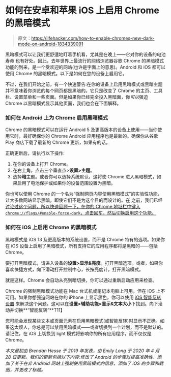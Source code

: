 # 如何在安卓和苹果 iOS 上启用 Chrome 的黑暗模式

> 原文：<https://lifehacker.com/how-to-enable-chromes-new-dark-mode-on-android-1834339091>

黑暗模式可以让我们更舒适地盯着手机看，尤其是在晚上——它对你的设备的电池寿命 也有好处。因此，去年世界上最流行的网络浏览器谷歌 Chrome 的黑暗模式功能的到来，是一个受欢迎的网站(也许是字面上的意思)。Android 和 iOS 都可以使用 Chrome 的黑暗模式。以下是如何在您的设备上启用它。



不过，在我们开始之前，有一个快速警告:在你的设备上启用黑暗模式或黑暗主题并不意味着你浏览的每个网页都是黑暗的。它只是改变了 Chrome 的主页、工具栏、设置菜单和一些页面。但是如果你已经完全投入黑暗面，你*可以*强迫 Chrome 以黑暗模式显示其他页面，我们也会在下面解释。

### **如何在 Android 上为 Chrome 启用黑暗模式**

Chrome 的黑暗模式可以在运行 Android 5 及更高版本的设备上使用——当你使用它时，最好确保你的 Chrome Android 应用程序也是最新的。确保你从谷歌 Play 商店下载了最新的 Chrome 更新，如果有的话。

正确更新后，请执行以下操作:

1.  在你的设备上打开 Chrome。
2.  在右上角，点击三个垂直点>**设置>主题**。
3.  选择**暗**主题。或者你可以选择系统默认，这将使 Chrome 进入黑暗模式，如果启用了电池保护或如果你的设备范围设置为黑暗。

你也可以使用 Chrome 的一个名为“强制网页内容使用黑暗模式”的实验性功能，让大多数网站显示黑暗，即使它们不是为这个目的而设计的。在 之前，我们已经 [讨论过这个问题，所以快速回顾一下，在你的 Chrome 地址栏中键入`chrome://flags/#enable-force-dark`，点击回车，然后切换启用这个功能。](https://lifehacker.com/how-to-enable-chrome-78s-hidden-dark-mode-and-secure-pa-1839357304)

### **如何在 iOS 上启用 Chrome 的黑暗模式**

黑暗模式是 iOS 13 及更高版本的系统设置，而不是 Chrome 特有的选项。如果你在 iOS 设备上启用了黑暗模式，所有支持它的应用程序都将是黑暗的——包括 Chrome。

要打开黑暗模式，请进入设备的**设置>显示&亮度**。打开黑暗选项。或者，如果你喜欢快捷方式，向下滑动打开控制中心，长按亮度计，打开黑暗模式。

就是这样。Chrome 会自动从亮到暗切换，你可以通过重新启动应用来检查。

Chrome 的强制黑暗模式功能在 Mac 台式机或笔记本电脑上可用，但在 iOS 上不可用。如果你想强迫网站在你的 iPhone 上显示黑色，你可以使用 [iOS 智能反转设置](https://lifehacker.com/how-to-force-all-apps-to-use-dark-mode-in-ios-13-1838406273) 来解决这个问题。这可以在**设置>辅助功能>显示&文本大小**下找到。向下滚动并切换**“智能反转”**T11】

您可能会发现某些文本或页面元素在启用黑暗模式(或智能反转)时显示不正确。如果这太烦人，你总是可以禁用黑暗模式——或者切换到一个计划，而不是默认的。请记住，在 iOS 上切换到 light 模式将影响你的所有应用程序，而不仅仅是 Chrome。

*本文最初由 Brendan Hesse 于 2019 年发表，由 Emily Long 于 2020 年 4 月 28 日更新。我们的更新包括以下内容:修改了 Android 的步骤以提高准确性，添加了关于在非 Android 网站上强制使用黑暗模式的信息，添加了 iOS 的步骤和截图，并更改了标题。*